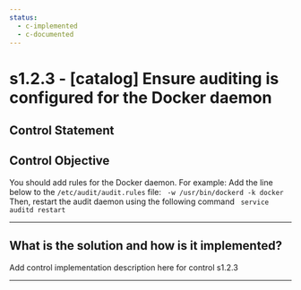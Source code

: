 ```yaml
---
status:
  - c-implemented
  - c-documented
---
```


# s1.2.3 - \[catalog\] Ensure auditing is configured for the Docker daemon

## Control Statement

## Control Objective

You should add rules for the Docker daemon.    For example:    Add the line below to the `/etc/audit/audit.rules` file:  ```  -w /usr/bin/dockerd -k docker  ```    Then, restart the audit daemon using the following command    ```  service auditd restart  ```

______________________________________________________________________

## What is the solution and how is it implemented?

Add control implementation description here for control s1.2.3

______________________________________________________________________
